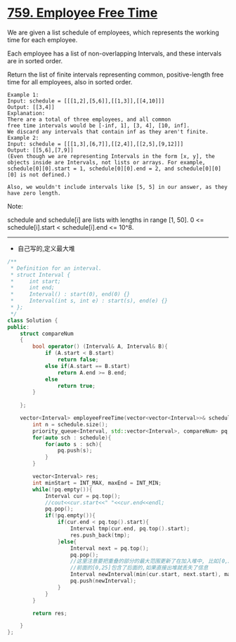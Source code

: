 # [759. Employee Free Time](https://leetcode.com/problems/employee-free-time/description/)
We are given a list schedule of employees, which represents the working time for each employee.

Each employee has a list of non-overlapping Intervals, and these intervals are in sorted order.

Return the list of finite intervals representing common, positive-length free time for all employees, also in sorted order.

```
Example 1:
Input: schedule = [[[1,2],[5,6]],[[1,3]],[[4,10]]]
Output: [[3,4]]
Explanation:
There are a total of three employees, and all common
free time intervals would be [-inf, 1], [3, 4], [10, inf].
We discard any intervals that contain inf as they aren't finite.
Example 2:
Input: schedule = [[[1,3],[6,7]],[[2,4]],[[2,5],[9,12]]]
Output: [[5,6],[7,9]]
(Even though we are representing Intervals in the form [x, y], the objects inside are Intervals, not lists or arrays. For example, schedule[0][0].start = 1, schedule[0][0].end = 2, and schedule[0][0][0] is not defined.)

Also, we wouldn't include intervals like [5, 5] in our answer, as they have zero length.

```
Note:

schedule and schedule[i] are lists with lengths in range [1, 50].
0 <= schedule[i].start < schedule[i].end <= 10^8.


---

* 自己写的,定义最大堆

```c++
/**
 * Definition for an interval.
 * struct Interval {
 *     int start;
 *     int end;
 *     Interval() : start(0), end(0) {}
 *     Interval(int s, int e) : start(s), end(e) {}
 * };
 */
class Solution {
public:
	struct compareNum
	{
		bool operator() (Interval& A, Interval& B){
			if (A.start < B.start)
				return false;
			else if(A.start == B.start)
				return A.end >= B.end;
			else
				return true;
		}
		
	};

    vector<Interval> employeeFreeTime(vector<vector<Interval>>& schedule) {
        int n = schedule.size();
       	priority_queue<Interval, std::vector<Interval>, compareNum> pq;
       	for(auto sch : schedule){
       		for(auto s : sch){
       			pq.push(s);
       		}
       	}

       	vector<Interval> res;
        int minStart = INT_MAX, maxEnd = INT_MIN;
       	while(!pq.empty()){
       		Interval cur = pq.top();
            //cout<<cur.start<<" "<<cur.end<<endl;
       		pq.pop();
       		if(!pq.empty()){
       			if(cur.end < pq.top().start){
                    Interval tmp(cur.end, pq.top().start);
       				res.push_back(tmp);
       			}else{
                    Interval next = pq.top();
                    pq.pop();                  
                    //这里注意要把重叠的部分的最大范围更新了在加入堆中, 比如[0,25] [4,8] [9,26]
                    //前面的[0,25]包含了后面的,如果直接出堆就丢失了信息
                    Interval newInterval(min(cur.start, next.start), max(cur.end, next.end)); 
                    pq.push(newInterval);
                }
       		}
       	}

       	return res;

    }
};

```
